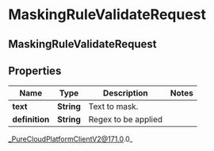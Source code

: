 # MaskingRuleValidateRequest

## MaskingRuleValidateRequest

## Properties

|Name | Type | Description | Notes|
|------------ | ------------- | ------------- | -------------|
| **text** | **String** | Text to mask. | |
| **definition** | **String** | Regex to be applied | |



_PureCloudPlatformClientV2@171.0.0_
